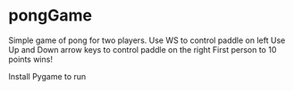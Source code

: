 # pongGame
Simple game of pong for two players. 
Use WS to control paddle on left
Use Up and Down arrow keys to control paddle on the right
First person to 10 points wins!


Install Pygame to run
